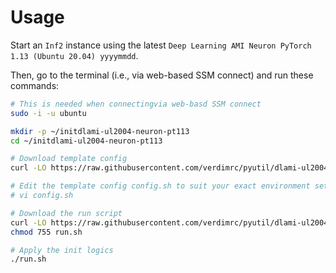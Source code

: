 # Usage <!-- omit in toc -->

Start an `Inf2` instance using the latest `Deep Learning AMI Neuron PyTorch 1.13 (Ubuntu 20.04) yyyymmdd`.

Then, go to the terminal (i.e., via web-based SSM connect) and run these commands:

```bash
# This is needed when connectingvia web-basd SSM connect
sudo -i -u ubuntu

mkdir -p ~/initdlami-ul2004-neuron-pt113
cd ~/initdlami-ul2004-neuron-pt113

# Download template config
curl -LO https://raw.githubusercontent.com/verdimrc/pyutil/dlami-ul2004-neuron/initdlami-ul2004-neuron-pt113/config.sh

# Edit the template config config.sh to suit your exact environment setup, e.g.:
# vi config.sh

# Download the run script
curl -LO https://raw.githubusercontent.com/verdimrc/pyutil/dlami-ul2004-neuron/initdlami-ul2004-neuron-pt113/run.sh
chmod 755 run.sh

# Apply the init logics
./run.sh
```
